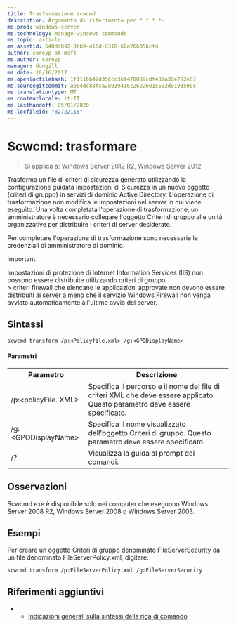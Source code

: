 ```yaml
---
title: Trasformazione scwcmd
description: Argomento di riferimento per * * * *-
ms.prod: windows-server
ms.technology: manage-windows-commands
ms.topic: article
ms.assetid: 640dd892-0bb9-416d-8318-60a26605bcf4
author: coreyp-at-msft
ms.author: coreyp
manager: dongill
ms.date: 10/16/2017
ms.openlocfilehash: 1f1116b42d356cc36f478089cdf487a38e792e87
ms.sourcegitcommit: ab64dc83fca28039416c26226815502d0193500c
ms.translationtype: MT
ms.contentlocale: it-IT
ms.lasthandoff: 05/01/2020
ms.locfileid: "82722116"
---
```

# <a name="scwcmd-transform"></a>Scwcmd: trasformare

> Si applica a: Windows Server 2012 R2, Windows Server 2012

Trasforma un file di criteri di sicurezza generato utilizzando la configurazione guidata impostazioni di Sicurezza in un nuovo oggetto (criteri di gruppo) in servizi di dominio Active Directory. L'operazione di trasformazione non modifica le impostazioni nel server in cui viene eseguito. Una volta completata l'operazione di trasformazione, un amministratore è necessario collegare l'oggetto Criteri di gruppo alle unità organizzative per distribuire i criteri di server desiderate.

Per completare l'operazione di trasformazione sono necessarie le credenziali di amministratore di dominio.

> [!IMPORTANT]
> Impostazioni di protezione di Internet Information Services (IIS) non possono essere distribuite utilizzando criteri di gruppo.</br>> criteri firewall che elencano le applicazioni approvate non devono essere distribuiti ai server a meno che il servizio Windows Firewall non venga avviato automaticamente all'ultimo avvio del server.



## <a name="syntax"></a>Sintassi

```
scwcmd transform /p:<Policyfile.xml> /g:<GPODisplayName>
```

#### <a name="parameters"></a>Parametri

|Parametro|Descrizione|
|---------|-----------|
|/p:\<policyFile. XML>|Specifica il percorso e il nome del file di criteri XML che deve essere applicato. Questo parametro deve essere specificato.|
|/g:\<GPODisplayName>|Specifica il nome visualizzato dell'oggetto Criteri di gruppo. Questo parametro deve essere specificato.|
|/?|Visualizza la guida al prompt dei comandi.|

## <a name="remarks"></a>Osservazioni

Scwcmd.exe è disponibile solo nei computer che eseguono Windows Server 2008 R2, Windows Server 2008 o Windows Server 2003.

## <a name="examples"></a>Esempi

Per creare un oggetto Criteri di gruppo denominato FileServerSecurity da un file denominato FileServerPolicy.xml, digitare:
```
scwcmd transform /p:FileServerPolicy.xml /g:FileServerSecurity
```

## <a name="additional-references"></a>Riferimenti aggiuntivi

-   - [Indicazioni generali sulla sintassi della riga di comando](command-line-syntax-key.md)